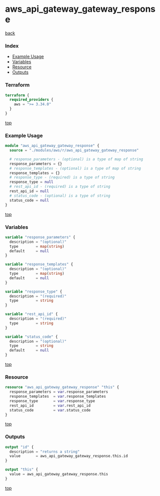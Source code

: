 # aws_api_gateway_gateway_response

[back](../aws.md)

### Index

- [Example Usage](#example-usage)
- [Variables](#variables)
- [Resource](#resource)
- [Outputs](#outputs)

### Terraform

```terraform
terraform {
  required_providers {
    aws = ">= 3.34.0"
  }
}
```

[top](#index)

### Example Usage

```terraform
module "aws_api_gateway_gateway_response" {
  source = "./modules/aws/r/aws_api_gateway_gateway_response"

  # response_parameters - (optional) is a type of map of string
  response_parameters = {}
  # response_templates - (optional) is a type of map of string
  response_templates = {}
  # response_type - (required) is a type of string
  response_type = null
  # rest_api_id - (required) is a type of string
  rest_api_id = null
  # status_code - (optional) is a type of string
  status_code = null
}
```

[top](#index)

### Variables

```terraform
variable "response_parameters" {
  description = "(optional)"
  type        = map(string)
  default     = null
}

variable "response_templates" {
  description = "(optional)"
  type        = map(string)
  default     = null
}

variable "response_type" {
  description = "(required)"
  type        = string
}

variable "rest_api_id" {
  description = "(required)"
  type        = string
}

variable "status_code" {
  description = "(optional)"
  type        = string
  default     = null
}
```

[top](#index)

### Resource

```terraform
resource "aws_api_gateway_gateway_response" "this" {
  response_parameters = var.response_parameters
  response_templates  = var.response_templates
  response_type       = var.response_type
  rest_api_id         = var.rest_api_id
  status_code         = var.status_code
}
```

[top](#index)

### Outputs

```terraform
output "id" {
  description = "returns a string"
  value       = aws_api_gateway_gateway_response.this.id
}

output "this" {
  value = aws_api_gateway_gateway_response.this
}
```

[top](#index)